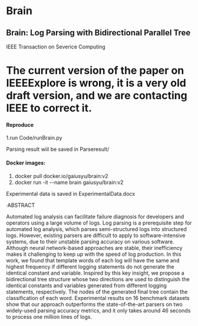 # Brain
## Brain: Log Parsing with Bidirectional Parallel Tree
IEEE Transaction on Severice Computing

# The current version of the paper on IEEEExplore is wrong, it is a very old draft version, and we are contacting IEEE to correct it. 

#### Reproduce

1.run  Code/runBrain.py

Parsing result wiil be saved in Parseresult/

#### Docker images:
1. docker pull docker.io/gaiusyu/brain:v2
2. docker run -it --name brain gaiusyu/brain:v2

Experimental data is saved in ExperimentalData.docx

·ABSTRACT

Automated log analysis can facilitate failure diagnosis for developers and operators using a large volume of logs. Log
parsing is a prerequisite step for automated log analysis, which parses semi-structured logs into structured logs. However, existing
parsers are difficult to apply to software-intensive systems, due to their unstable parsing accuracy on various software. Although neural
network-based approaches are stable, their inefficiency makes it challenging to keep up with the speed of log production. In this work,
we found that template words of each log will have the same and highest frequency if different logging statements do not generate the
identical constant and variable. Inspired by this key insight, we propose a bidirectional tree structure whose two directions are used to
distinguish the identical constants and variables generated from different logging statements, respectively. The nodes of the generated
final tree contain the classification of each word. Experimental results on 16 benchmark datasets show that our approach outperforms
the state-of-the-art parsers on two widely-used parsing accuracy metrics, and it only takes around 46 seconds to process one million
lines of logs.
